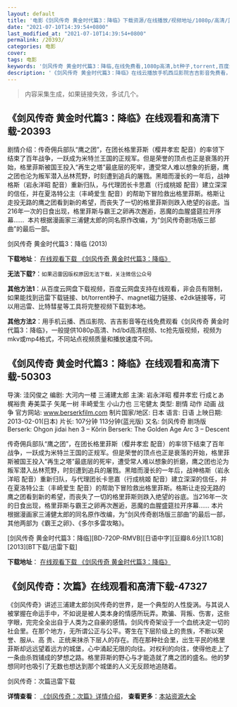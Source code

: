 ```yaml
---
layout: default
title: '电影《剑风传奇 黄金时代篇3：降临》下载资源/在线播放/视频地址/1080p/高清/蓝光'
date: "2021-07-10T14:39:54+0800"
last_modified_at: "2021-07-10T14:39:54+0800"
permalink: /20393/
categories: 电影
cover:
tags: 电影
keywords: '剑风传奇 黄金时代篇3：降临,在线免费看,1080p高清,bt种子,torrent,百度云盘,magnet,磁力链,迅雷下载资源'
description: '《剑风传奇 黄金时代篇3：降临》在线云播放手机西瓜影院吉吉影音免费看，1080p高清bd/hd未删减完整版和tc抢先枪版，mkv/mp4格式，附带bt/torrent种子、magnet/磁力链、百度云盘、网盘资源迅雷下载链接'
---
```


>内容采集生成，如果链接失效，多试几个。


## 《剑风传奇 黄金时代篇3：降临》在线观看和高清下载-20393

剧情介绍：传奇佣兵部队“鹰之团”，在团长格里菲斯（樱井孝宏 配音）的率领下结束了百年战争，一跃成为米特兰王国的正规军。但是荣誉的顶点也正是衰落的开始，格里菲斯被国王投入“再生之塔”最底层的死牢，遭受常人难以想象的折磨，鹰之团也沦为叛军潜入丛林荒野，时刻遭到追兵的屠戮。黑暗而漫长的一年后，战神格斯（岩永洋昭 配音）重新归队，与代理团长卡思嘉（行成桃姬 配音）建立深深的信任，并在夏洛特公主（丰崎爱生 配音）的帮助下冒险救出格里菲斯。格斯让走投无路的鹰之团看到新的希望，而丧失了一切的格里菲斯则跌入绝望的谷底。当216年一次的日食出现，格里菲斯与霸王之卵再次邂逅，恶魔的血腥盛筵拉开序幕……  本片根据漫画家三浦健太郎的同名原作改编，为“剑风传奇剧场版三部曲”的最后一部。


剑风传奇 黄金时代篇3：降临 (2013)

**下载地址**： [在线观看下载 《剑风传奇 黄金时代篇3：降临》](https://www.btbtdy.me/btdy/dy1898.html) 


**无法下载?**：`如果迅雷因版权原因无法下载，关注微信公众号 `

**其他方法1**：从百度云网盘下载视频，百度云网盘支持在线观看，非会员有限制，如果能找到迅雷下载链接、bt/torrent种子、magnet磁力链接、e2dk链接等，可以用迅雷、比特彗星等工具将完整视频下载到本地。

**其他方法2**：用手机云播、西瓜影院、吉吉影音等在线免费观看《剑风传奇 黄金时代篇3：降临》，一般提供1080p高清、hd/bd高清视频、tc抢先版视频，视频为mkv或mp4格式，不同站点视频质量和播放速度不同。


## 《剑风传奇 黄金时代篇3：降临》在线观看和高清下载-50303

导演: 洼冈俊之 编剧: 大河内一楼 三浦建太郎 主演: 岩永洋昭 樱井孝宏 行成とあ 梶裕贵 寿美菜子 矢尾一树 丰崎爱生 小山力也 三宅健太 类型: 剧情 动作 动画 战争 官方网站: www.berserkfilm.com 制片国家/地区: 日本 语言: 日语 上映日期: 2013-02-01(日本) 片长: 107分钟 113分钟(蓝光版) 又名: 剑风传奇 剧场版 Berserk: Ohgon jidai hen 3 – Kôrin Berserk: The Golden Age Arc 3 – Descent

传奇佣兵部队“鹰之团”，在团长格里菲斯（樱井孝宏 配音）的率领下结束了百年战争，一跃成为米特兰王国的正规军。但是荣誉的顶点也正是衰落的开始，格里菲斯被国王投入“再生之塔”最底层的死牢，遭受常人难以想象的折磨，鹰之团也沦为叛军潜入丛林荒野，时刻遭到追兵的屠戮。黑暗而漫长的一年后，战神格斯（岩永洋昭 配音）重新归队，与代理团长卡思嘉（行成桃姬 配音）建立深深的信任，并在夏洛特公主（丰崎爱生 配音）的帮助下冒险救出格里菲斯。格斯让走投无路的鹰之团看到新的希望，而丧失了一切的格里菲斯则跌入绝望的谷底。当216年一次的日食出现，格里菲斯与霸王之卵再次邂逅，恶魔的血腥盛筵拉开序幕…… 本片根据漫画家三浦健太郎的同名原作改编，为“剑风传奇剧场版三部曲”的最后一部，其他两部为《霸王之卵》、《多尔多雷攻略》。


[剑风传奇 黄金时代篇3：降临][BD-720P-RMVB][日语中字][豆瓣8.6分][1.1GB][2013][BT下载/迅雷下载]

**下载地址**： [在线观看下载 《剑风传奇 黄金时代篇3：降临》](https://www.btdx8.com/torrent/berserk_3_2013.html) 


## 《剑风传奇：次篇》在线观看和高清下载-47327

《剑风传奇》讲述三浦建太郎剑风传奇的世界，是一个典型的人性旋涡。与其说人被掌握在命运手中，不如说是被人类本身的情感所玩弄。欺骗、背叛、伤害，这些字眼，完完全全出自于人类为之自豪的感情。剑风传奇架设于一个血统决定一切的社会里。在那个地方，无所谓公正与公平。寄生在下层阶级上的贵族，不断以荣誉、服从、高 贵、正统来抹杀下层人的存在。而在那种社会里，出生平民的格里菲斯却远远望着远方的城堡，心中涌起无限的向往。对权利的向往，使得他走上了一条由杀戮铺成的梦想之路。格里菲斯的野心与才能造就了鹰之团的盛名。他的梦想同时也吸引了无数也想达到那个城堡的人义无反顾地追随着。


剑风传奇：次篇迅雷下载

**详情查看**： [《剑风传奇：次篇》详情介绍](/movie/47327/)， **查看更多**：[本站资源大全](/movie/t/all/)


